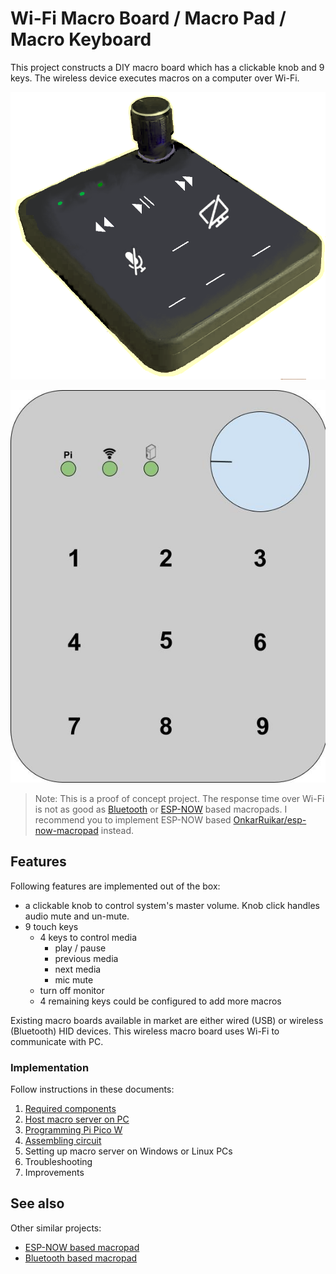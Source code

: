 # Wi-Fi Macro Board / Macro Pad / Macro Keyboard

This project constructs a DIY macro board which has a clickable knob and 9 keys. The wireless device executes macros on a computer over Wi-Fi.

![3D](./docs/assets/macroboard_example.png)

![The Device](./docs/assets/Wifi-MacroPad.png)

> Note: This is a proof of concept project. The response time over Wi-Fi is not as good as [Bluetooth](https://github.com/OnkarRuikar/bt-macro-remote) or [ESP-NOW](https://github.com/OnkarRuikar/esp-now-macropad) based macropads. I recommend you to implement ESP-NOW based [OnkarRuikar/esp-now-macropad](https://github.com/OnkarRuikar/esp-now-macropad) instead.

## Features

Following features are implemented out of the box:

- a clickable knob to control system's master volume. Knob click handles audio mute and un-mute.
- 9 touch keys
  - 4 keys to control media
    - play / pause
    - previous media
    - next media
    - mic mute
  - turn off monitor
  - 4 remaining keys could be configured to add more macros

Existing macro boards available in market are either wired (USB) or wireless (Bluetooth) HID devices. This wireless macro board uses Wi-Fi to communicate with PC.

### Implementation

Follow instructions in these documents:

1. [Required components](./docs/1_components.md)
2. [Host macro server on PC](./docs/2_macro_server.md)
2. [Programming Pi Pico W](./docs/3_program_pico_w.md)
3. [Assembling circuit](./docs/4_assembling.md)
4. Setting up macro server on Windows or Linux PCs
5. Troubleshooting
6. Improvements

## See also

Other similar projects:

- [ESP-NOW based macropad](https://github.com/OnkarRuikar/esp-now-macropad)
- [Bluetooth based macropad](https://github.com/OnkarRuikar/bt-macro-remote)
